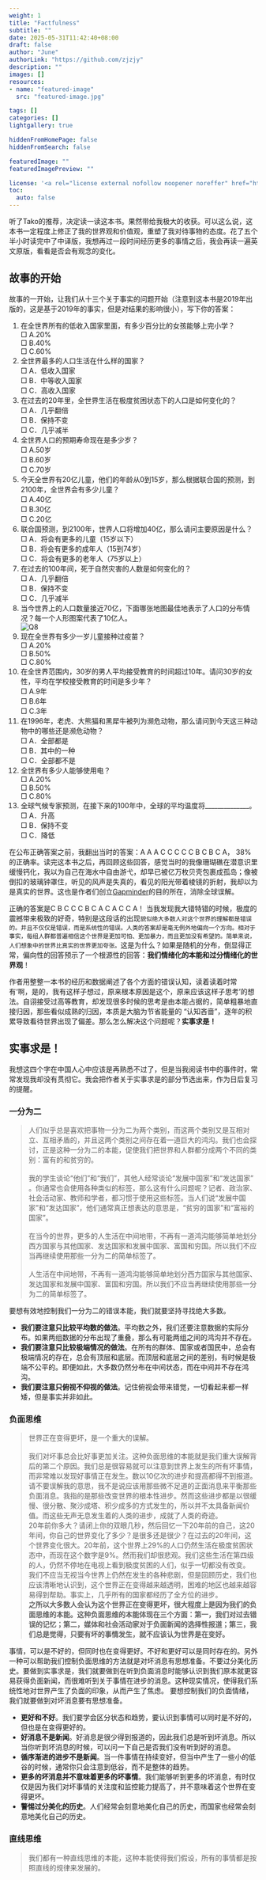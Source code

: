 ```yaml
---
weight: 1
title: "Factfulness"
subtitle: ""
date: 2025-05-31T11:42:40+08:00
draft: false
author: "June"
authorLink: "https://github.com/zjzjy"
description: ""
images: []
resources:
- name: "featured-image"
  src: "featured-image.jpg"

tags: []
categories: []
lightgallery: true

hiddenFromHomePage: false
hiddenFromSearch: false

featuredImage: ""
featuredImagePreview: ""

license: '<a rel="license external nofollow noopener noreffer" href="https://creativecommons.org/licenses/by-nc/4.0/" target="_blank">CC BY-NC 4.0</a>'
toc:
  auto: false
---
```

听了Tako的推荐，决定读一读这本书。果然带给我极大的收获。可以这么说，这本书一定程度上修正了我的世界观和价值观，重塑了我对待事物的态度。花了五个半小时读完中了中译版，我想再过一段时间经历更多的事情之后，我会再读一遍英文原版，看看是否会有观念的变化。
## 故事的开始
故事的一开始，让我们从十三个关于事实的问题开始（注意到这本书是2019年出版的，这是基于2019年的事实，但是对结果的影响很小），写下你的答案：
1. 在全世界所有的低收入国家里面，有多少百分比的女孩能够上完小学？  
   □ A.20%  
   □ B.40%  
   □ C.60%  
2. 全世界最多的人口生活在什么样的国家？  
   □ A．低收入国家  
   □ B．中等收入国家  
   □ C．高收入国家  
3. 在过去的20年里，全世界生活在极度贫困状态下的人口是如何变化的？  
   □ A．几乎翻倍  
   □ B．保持不变  
   □ C．几乎减半  
4. 全世界人口的预期寿命现在是多少岁？  
   □ A.50岁  
   □ B.60岁  
   □ C.70岁  
5. 今天全世界有20亿儿童，他们的年龄从0到15岁，那么根据联合国的预测，到2100年，全世界会有多少儿童？  
   □ A.40亿  
   □ B.30亿   
   □ C.20亿  
6. 联合国预测，到2100年，世界人口将增加40亿，那么请问主要原因是什么？  
   □ A．将会有更多的儿童（15岁以下）  
   □ B．将会有更多的成年人（15到74岁）  
   □ C．将会有更多的老年人（75岁以上）  
7. 在过去的100年间，死于自然灾害的人数是如何变化的？  
   □ A．几乎翻倍  
   □ B．保持不变  
   □ C．几乎减半  
8.  当今世界上的人口数量接近70亿，下面哪张地图最佳地表示了人口的分布情况？每一个人形图案代表了10亿人。  
   ![Q8](images/factfullness_q8.png)
9.  现在全世界有多少一岁儿童接种过疫苗？  
    □ A.20%  
    □ B.50%  
    □ C.80%  
10. 在全世界范围内，30岁的男人平均接受教育的时间超过10年。请问30岁的女性，平均在学校接受教育的时间是多少年？  
    □ A.9年  
    □ B.6年  
    □ C.3年  
11. 在1996年，老虎、大熊猫和黑犀牛被列为濒危动物，那么请问到今天这三种动物中的哪些还是濒危动物？  
    □ A．全部都是  
    □ B．其中的一种  
    □ C．全部都不是  
12. 全世界有多少人能够使用电？  
    □ A.20%  
    □ B.50%  
    □ C.80%  
13. 全球气候专家预测，在接下来的100年中，全球的平均温度将______________。  
    □ A．升高  
    □ B．保持不变  
    □ C．降低  

在公布正确答案之前，我翻出当时的答案：A A A C C C C C B C B C A， 38%的正确率。读完这本书之后，再回顾这些回答，感觉当时的我像珊瑚礁在潜意识里缓慢钙化，我以为自己在海水中自由游弋，却早已被亿万枚贝壳包裹成孤岛；像被倒扣的玻璃钟罩住，听见的风声是失真的，看见的阳光带着棱镜的折射，我却以为是真实的世界。这也是作者们创立[Gapminder](https://www.gapminder.org/)的目的所在，消除全球误解。

正确的答案是C B C C C B C A C A C C A！
当我发现我大错特错的时候，极度的震撼带来极致的好奇，特别是这段话的出现`貌似绝大多数人对这个世界的理解都是错误的。并且不仅仅是错误，而是系统性的错误。人类的答案却是毫无例外地偏向一个方向。相对于事实，每组人群都普遍相信这个世界是更加可怕、更加暴力，而且更加没有希望的。简单来说，人们想象中的世界比真实的世界更加夸张。`这是为什么？如果是随机的分布，倒显得正常，偏向性的回答预示了一个根源性的回答：**我们情绪化的本能和过分情绪化的世界观**！

作者用整整一本书的经历和数据阐述了各个方面的错误认知，读着读着时常有‘啊，是的，我有这样子想过，原来根本原因是这个，原来应该这样子思考’的想法。自诩接受过高等教育，却发现很多时候的思考是由本能占据的，简单粗暴地直接归因，那些看似成熟的归因，本质是大脑为节省能量的 “认知吝啬”，逐年的积累导致看待世界出现了偏差。那么怎么解决这个问题呢？**实事求是！**
## 实事求是！
我想这四个字在中国人心中应该是再熟悉不过了，但是当我阅读书中的事件时，常常发现我却没有贯彻它。我会把作者关于实事求是的部分节选出来，作为日后复习的提醒。
### 一分为二
>人们似乎总是喜欢把事物一分为二为两个类别，而这两个类别又是互相对立、互相矛盾的，并且这两个类别之间存在着一道巨大的鸿沟。我们也会探讨，正是这种一分为二的本能，促使我们把世界和人群都分成两个不同的类别：富有的和贫穷的。<br>    
>我的学生谈论“他们”和“我们”​，其他人经常谈论“发展中国家”和“发达国家”​。你通常也会使用各种类似的标签，那么这有什么问题呢？记者、政治家、社会活动家、教师和学者，都习惯于使用这些标签。当人们说“发展中国家”和“发达国家”​，他们通常真正想表达的意思是，​“贫穷的国家”和“富裕的国家”​。<br>    
>在当今的世界，更多的人生活在中间地带，不再有一道鸿沟能够简单地划分西方国家与其他国家、发达国家和发展中国家、富国和穷国。所以我们不应当再继续使用那些一分为二的简单标签了。<br>    
>人生活在中间地带，不再有一道鸿沟能够简单地划分西方国家与其他国家、发达国家和发展中国家、富国和穷国。所以我们不应当再继续使用那些一分为二的简单标签了。  

要想有效地控制我们一分为二的错误本能，我们就要坚持寻找绝大多数。
- **我们要注意只比较平均数的做法**。平均数之外，我们还要注意数据的实际分布。如果两组数据的分布出现了重叠，那么有可能两组之间的鸿沟并不存在。
- **我们要注意只比较极端情况的做法**。在所有的群体、国家或者国民中，总会有极端情况的存在，总会有顶层和底层。而顶层和底层之间的差别，有时候是极端不公平的。即便如此，大多数仍然分布在中间状态，而在中间并不存在鸿沟。
- **我们要注意只俯视不仰视的做法**。记住俯视会带来错觉，一切看起来都一样矮，但是事实并非如此。
### 负面思维
>世界正在变得更坏，是一个重大的误解。<br>  
>我们对坏事总会比好事更加关注。这种负面思维的本能就是我们重大误解背后的第二个原因。我们总是很容易就可以注意到世界上发生的所有坏事情，而非常难以发现好事情正在发生。数以10亿次的进步和提高都得不到报道。请不要误解我的意思，我不是说应该用那些微不足道的正面消息来平衡那些负面消息。我指的是那些改变世界的根本性进步。然而这些进步都是以很缓慢、很分散、聚沙成塔、积少成多的方式发生的，所以并不太具备新闻价值。而这些无声无息发生着的人类的进步，成就了人类的奇迹。 <br> 
>20年前你多大？请闭上你的双眼几秒，然后回忆一下20年前的自己，这20年间，你自己的世界变化了多少？是很多还是很少？在过去的20年间，这个世界变化很大。20年前，这个世界上29%的人口仍然生活在极度贫困状态中，而现在这个数字是9%。然而我们却很悲观。我们这些生活在第四级的人，仍然不停地在电视上看到极度贫困的人们，似乎一切都没有改变。  <br>
>我们不应当无视当今世界上仍然在发生的各种悲剧，但是回顾历史，我们也应该清晰地认识到，这个世界正在变得越来越透明，困难的地区也越来越容易得到帮助。事实上，几乎所有的国家都经历了全方位的进步。  <br>
>**之所以大多数人会认为这个世界正在变得更坏，很大程度上是因为我们的负面思维的本能。这种负面思维的本能体现在三个方面：第一，我们对过去错误的记忆；第二，媒体和社会活动家对于负面新闻的选择性报道；第三，我们总是觉得，只要有坏的事情发生，就不应该认为世界是在变好。**  

事情，可以是不好的，但同时也在变得更好。不好和更好可以是同时存在的。另外一种可以帮助我们控制负面思维的方法就是对坏消息有思想准备。不要过分美化历史。要做到实事求是，我们就要做到在听到负面消息时能够认识到我们原本就更容易获得负面新闻，而很难听到关于事情在进步的消息。这种现实情况，使得我们系统性地对世界产生了负面的印象，从而产生了焦虑。
要想控制我们的负面情绪，我们就要做到对坏消息要有思想准备。
-  **更好和不好**。我们要学会区分状态和趋势，要认识到事情可以同时是不好的，但也是在变得更好的。
- **好消息不是新闻**。好消息是很少得到报道的，因此我们总是听到坏消息。所以当你听到坏消息的时候，可以问一下自己是否我们没有听到好的消息。
-  **循序渐进的进步不是新闻**。当一件事情在持续变好，但当中产生了一些小的低谷的时候，通常你只会注意到低谷，而不是整体的趋势。
-  **更多的坏消息并不意味着更多的坏事情**。我们能够听到更多的坏消息，有时仅仅是因为我们对坏事情的关注度和监控能力提高了，并不意味着这个世界在变得更坏。
-  **警惕过分美化的历史**。人们经常会刻意地美化自己的历史，而国家也经常会刻意地美化自己的历史。
### 直线思维
>我们都有一种直线思维的本能，这种本能使得我们假设，所有的事情都是按照直线的规律来发展的。